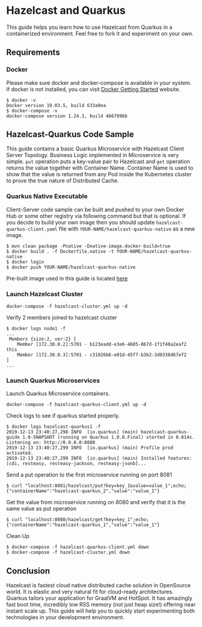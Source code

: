 # Hazelcast and Quarkus

This guide helps you learn how to use Hazelcast from Quarkus in a containerized environment. 
Feel free to fork it and experiment on your own.

## Requirements

### Docker
Please make sure docker and docker-compose is available in your system. If docker is not installed, you can visit [Docker Getting Started](https://www.docker.com/get-started) website.
```
$ docker -v
Docker version 19.03.5, build 633a0ea
$ docker-compose -v
docker-compose version 1.24.1, build 4667896b
```

## Hazelcast-Quarkus Code Sample

This guide contains a basic Quarkus Microservice with Hazelcast Client Server Topology. 
Business Logic implemented in Microservice is very simple. `put` operation puts a key-value pair to Hazelcast and `get` operation returns the value together with Container Name. Container Name is used to show that the value is returned from any Pod inside the Kubernetes cluster to prove the true nature of Distributed Cache.

### Quarkus Native Executable

Client-Server code sample can be built and pushed to your own Docker Hub or some other registry via following command but that is optional.
If you decide to build your own image then you should update `hazelcast-quarkus-client.yaml` file with `YOUR-NAME/hazelcast-quarkus-native` as a new image.

```
$ mvn clean package -Pnative -Dnative-image.docker-build=true
$ docker build . -f Dockerfile.native -t YOUR-NAME/hazelcast-quarkus-native
$ docker login
$ docker push YOUR-NAME/hazelcast-quarkus-native
```

Pre-built image used in this guide is located [here](https://hub.docker.com/r/mesut/hazelcast-quarkus-native)

### Launch Hazelcast Cluster
```
docker-compose -f hazelcast-cluster.yml up -d
```

Verify 2 members joined to hazelcast cluster

```
$ docker logs node1 -f
...
 Members {size:2, ver:2} [
	Member [172.30.0.2]:5701 - b123eadd-e3e6-4605-867d-1f1f40a2eaf2 this
	Member [172.30.0.3]:5701 - c31026b6-e01d-45f7-b3b2-3d0338d67ef2
]
...
```

### Launch Quarkus Microservices

Launch Quarkus Microservice containers.
```
docker-compose -f hazelcast-quarkus-client.yml up -d
```

Check logs to see if quarkus started properly.

```
$ docker logs hazelcast-quarkus1 -f
2019-12-13 23:40:27,298 INFO  [io.quarkus] (main) hazelcast-quarkus-guide 1.0-SNAPSHOT (running on Quarkus 1.0.0.Final) started in 0.014s. Listening on: http://0.0.0.0:8080
2019-12-13 23:40:27,299 INFO  [io.quarkus] (main) Profile prod activated. 
2019-12-13 23:40:27,299 INFO  [io.quarkus] (main) Installed features: [cdi, resteasy, resteasy-jackson, resteasy-jsonb]...
```

Send a put operation to the first microservice running on port 8081
```
$ curl "localhost:8081/hazelcast/put?key=key_1&value=value_1";echo;
{"containerName":"hazelcast-quarkus_2","value":"value_1"}
```

Get the value from microservice running on 8080 and verify that it is the same value as put operation
```
$ curl "localhost:8080/hazelcast/get?key=key_1";echo;
{"containerName":"hazelcast-quarkus_1","value":"value_1"}
```

Clean Up
```
$ docker-compose -f hazelcast-quarkus-client.yml down
$ docker-compose -f hazelcast-cluster.yml down
```

## Conclusion 
Hazelcast is fastest cloud native distributed cache solution in OpenSource world. It is elastic and very natural fit for cloud-ready architectures.
Quarkus tailors your application for GraalVM and HotSpot. It has amazingly fast boot time, incredibly low RSS memory (not just heap size!) offering near instant scale up. This guide will help you to quickly start experimenting both technologies in your development environment.
